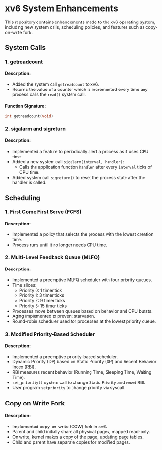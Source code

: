 # xv6 System Enhancements

This repository contains enhancements made to the xv6 operating system, including new system calls, scheduling policies, and features such as copy-on-write fork.

## System Calls

### 1. getreadcount

#### Description:
- Added the system call `getreadcount` to xv6.
- Returns the value of a counter which is incremented every time any process calls the `read()` system call.

#### Function Signature:
```c
int getreadcount(void);
```

### 2. sigalarm and sigreturn

#### Description:
- Implemented a feature to periodically alert a process as it uses CPU time.
- Added a new system call `sigalarm(interval, handler)`:
  - Calls the application function `handler` after every `interval` ticks of CPU time.
- Added system call `sigreturn()` to reset the process state after the handler is called.

## Scheduling

### 1. First Come First Serve (FCFS)

#### Description:
- Implemented a policy that selects the process with the lowest creation time.
- Process runs until it no longer needs CPU time.

### 2. Multi-Level Feedback Queue (MLFQ)

#### Description:
- Implemented a preemptive MLFQ scheduler with four priority queues.
- Time slices:
  - Priority 0: 1 timer tick
  - Priority 1: 3 timer ticks
  - Priority 2: 9 timer ticks
  - Priority 3: 15 timer ticks
- Processes move between queues based on behavior and CPU bursts.
- Aging implemented to prevent starvation.
- Round-robin scheduler used for processes at the lowest priority queue.

### 3. Modified Priority-Based Scheduler

#### Description:
- Implemented a preemptive priority-based scheduler.
- Dynamic Priority (DP) based on Static Priority (SP) and Recent Behavior Index (RBI).
- RBI measures recent behavior (Running Time, Sleeping Time, Waiting Time).
- `set_priority()` system call to change Static Priority and reset RBI.
- User program `setpriority` to change priority via syscall.

## Copy on Write Fork

#### Description:
- Implemented copy-on-write (COW) fork in xv6.
- Parent and child initially share all physical pages, mapped read-only.
- On write, kernel makes a copy of the page, updating page tables.
- Child and parent have separate copies for modified pages.
